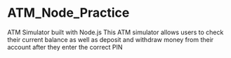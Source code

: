 # ATM_Node_Practice
ATM Simulator built with Node.js
This ATM simulator allows users to check their current balance as well as deposit and withdraw money from their account after they enter the correct PIN
